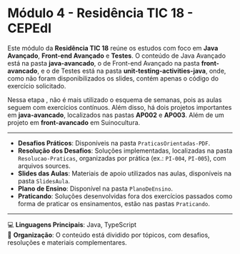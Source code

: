 # Módulo 4 - Residência TIC 18 - CEPEdI

Este módulo da **Residência TIC 18** reúne os estudos com foco em **Java Avançado**, **Front-end Avançado** e **Testes**. O conteúdo de Java Avançado está na pasta **java-avancado**, o de Front-end Avançado na pasta **front-avancado**, e o de Testes está na pasta **unit-testing-activities-java**, onde, como não foram disponibilizados os slides, contém apenas o código do exercício solicitado.

Nessa etapa , não é mais utilizado o esquema de semanas, pois as aulas seguem com exercícios contínuos. Além disso, há dois projetos importantes em **java-avancado**, localizados nas pastas **AP002** e **AP003**. Além de um projeto em **front-avancado** em Suinocultura.

---

- **Desafios Práticos**: Disponíveis na pasta `PraticasOrientadas-PDF`.
- **Resolução dos Desafios**: Soluções implementadas, localizadas na pasta `Resolucao-Praticas`, organizadas por prática (ex.: `PI-004`, `PI-005`), com arquivos sources.
- **Slides das Aulas**: Materiais de apoio utilizados nas aulas, disponíveis na pasta `SlidesAula`.
- **Plano de Ensino**: Disponível na pasta `PlanoDeEnsino`.
- **Praticando**: Soluções desenvolvidas fora dos exercícios passados como forma de praticar os ensinamentos, estão nas pastas `Praticando`.

---

💻 **Linguagens Principais**: Java, TypeScript  
📂 **Organização**: O conteúdo está dividido por tópicos, com desafios, resoluções e materiais complementares.
